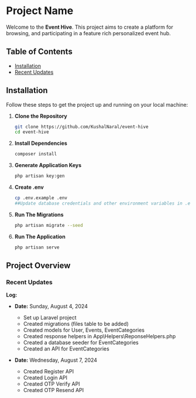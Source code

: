 # Project Name

Welcome to the **Event Hive**.
This project aims to create a platform for browsing, and participating in a feature rich personalized event hub.

## Table of Contents
- [Installation](#installation)
- [Recent Updates](#recent-updates)

## Installation

Follow these steps to get the project up and running on your local machine:

1. **Clone the Repository**
   ```bash
   git clone https://github.com/KushalNaral/event-hive
   cd event-hive
   ```

2. **Install Dependencies**
    ```bash
    composer install
    ```

3. **Generate Application Keys**
    ```bash
    php artisan key:gen
    ```

4. **Create .env**
    ```bash
    cp .env.example .env
    ##Update database credentials and other environment variables in .env file by changing the DB_DATABASE, DB_USERNAME and DB_PASSWORD fields
    ```

5. **Run The Migrations**
    ```bash
    php artisan migrate --seed
    ```

6. **Run The Application**
    ```bash
    php artisan serve
    ```

## Project Overview

### Recent Updates

**Log:**
* **Date:** Sunday, August 4, 2024
  * Set up Laravel project
  * Created migrations (files table to be added)
  * Created models for User, Events, EventCategories
  * Created response helpers in App\Helpers\ReponseHelpers.php
  * Created a database seeder for EventCategories
  * Created an API for EventCategories


* **Date:** Wednesday, August 7, 2024
  * Created Register API
  * Created Login API
  * Created OTP Verify API
  * Created OTP Resend API
